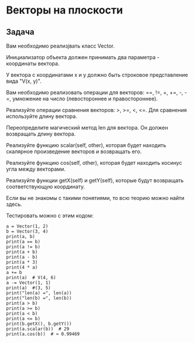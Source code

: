 # Векторы на плоскости

## Задача

Вам необходимо реализjвать класс Vector.

Инициализатор объекта должен принимать два параметра - координаты вектора.

У вектора с координатами x и y должно быть строковое представление вида "V(x, y)".

Вам необходимо реализовать операции для векторов: ==, !=, +, +=, -, -=, умножение на число (левостороннее и правостороннее).

Реализуйте операции сравнения векторов: >, >=, <, <=. Для сравнения используйте длину вектора.

Переопределите магический метод len для вектора. Он должен возвращать длину вектора.

Реализуйте функцию scalar(self, other), которая будет находить скалярное произведение векторов и возвращать его.

Реализуйте функцию cos(self, other), которая будет находить косинус угла между векторами.

Реализуйте функции getX(self) и getY(self), которые будут возвращать соответствующую координату.

Если вы не знакомы с такими понятиями, то всю теорию можно найти здесь.

Тестировать можно с этим кодом:

    a = Vector(1, 2)  
    b = Vector(3, 4)  
    print(a, b)  
    print(a == b)  
    print(a != b)  
    print(a + b)  
    print(a - b)  
    print(a * 3)  
    print(4 * a)  
    a += b  
    print(a)  # V(4, 6)  
    a -= Vector(1, 1)  
    print(a)  #(3, 5)  
    print("len(a) =", len(a))  
    print("len(b) =", len(b))  
    print(a > b)  
    print(a >= b)  
    print(a < b)  
    print(a <= b)  
    print(b.getX(), b.getY())  
    print(a.scalar(b))  # 29  
    print(a.cos(b))  # ≈ 0.99469

